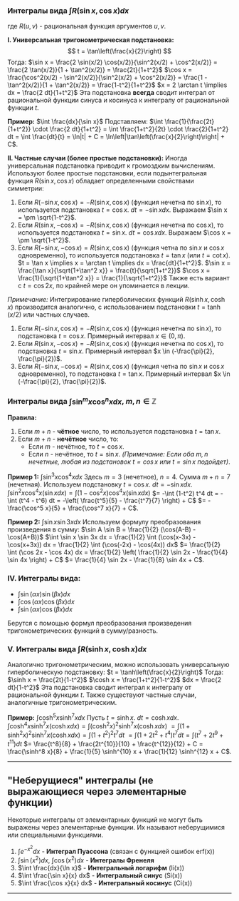 ### Интегралы вида $\int R(\sin x, \cos x) dx$

где $R(u,v)$ - рациональная функция аргументов $u, v$.

**I. Универсальная тригонометрическая подстановка:**
$$ t = \tan\left(\frac{x}{2}\right) $$
Тогда:
$\sin x = \frac{2 \sin(x/2) \cos(x/2)}{\sin^2(x/2) + \cos^2(x/2)} = \frac{2 \tan(x/2)}{1 + \tan^2(x/2)} = \frac{2t}{1+t^2}$
$\cos x = \frac{\cos^2(x/2) - \sin^2(x/2)}{\sin^2(x/2) + \cos^2(x/2)} = \frac{1 - \tan^2(x/2)}{1 + \tan^2(x/2)} = \frac{1-t^2}{1+t^2}$
$x = 2 \arctan t \implies dx = \frac{2 dt}{1+t^2}$
Эта подстановка **всегда** сводит интеграл от рациональной функции синуса и косинуса к интегралу от рациональной функции $t$.

**Пример:**
$\int \frac{dx}{\sin x}$
Подставляем:
$\int \frac{1}{\frac{2t}{1+t^2}} \cdot \frac{2 dt}{1+t^2} = \int \frac{1+t^2}{2t} \cdot \frac{2}{1+t^2} dt = \int \frac{dt}{t} = \ln|t| + C = \ln\left|\tan\left(\frac{x}{2}\right)\right| + C$.

**II. Частные случаи (более простые подстановки):**
Иногда универсальная подстановка приводит к громоздким вычислениям. Используют более простые подстановки, если подынтегральная функция $R(\sin x, \cos x)$ обладает определенными свойствами симметрии:

1.  Если $R(-\sin x, \cos x) = -R(\sin x, \cos x)$ (функция нечетна по $\sin x$), то используется подстановка $t = \cos x$.
    $dt = -\sin x dx$. Выражаем $\sin x = \pm \sqrt{1-t^2}$.
2.  Если $R(\sin x, -\cos x) = -R(\sin x, \cos x)$ (функция нечетна по $\cos x$), то используется подстановка $t = \sin x$.
    $dt = \cos x dx$. Выражаем $\cos x = \pm \sqrt{1-t^2}$.
3.  Если $R(-\sin x, -\cos x) = R(\sin x, \cos x)$ (функция четна по $\sin x$ и $\cos x$ одновременно), то используется подстановка $t = \tan x$ (или $t = \cot x$).
    $t = \tan x \implies x = \arctan t \implies dx = \frac{dt}{1+t^2}$.
    $\sin x = \frac{\tan x}{\sqrt{1+\tan^2 x}} = \frac{t}{\sqrt{1+t^2}}$
    $\cos x = \frac{1}{\sqrt{1+\tan^2 x}} = \frac{1}{\sqrt{1+t^2}}$
	Также есть вариант с ${t = \cos 2x}$, по крайней мере он упоминается в лекции.

*Примечание:* Интегрирование гиперболических функций $R(\sinh x, \cosh x)$ производится аналогично, с использованием подстановки $t = \tanh(x/2)$ или частных случаев.

1.  Если $R(-\sin x, \cos x) = -R(\sin x, \cos x)$ (функция нечетна по $\sin x$), то подстановка $t = \cos x$. Примерный интервал $x \in (0, \pi)$.
2.  Если $R(\sin x, -\cos x) = -R(\sin x, \cos x)$ (функция нечетна по $\cos x$), то подстановка $t = \sin x$. Примерный интервал $x \in (-\frac{\pi}{2}, \frac{\pi}{2})$.
3.  Если $R(-\sin x, -\cos x) = R(\sin x, \cos x)$ (функция четна по $\sin x$ и $\cos x$ одновременно), то подстановка $t = \tan x$. Примерный интервал $x \in (-\frac{\pi}{2}, \frac{\pi}{2})$.

### Интегралы вида $\int \sin^m x \cos^n x dx$, $m, n \in \mathbb{Z}$

**Правила:**
1.  Если $m+n$ - **чётное** число, то используется подстановка $t = \tan x$.
2.  Если $m+n$ - **нечётное** число, то:
    *   Если $m$ - нечётное, то $t = \cos x$.
    *   Если $n$ - нечётное, то $t = \sin x$.
    *(Примечание: Если оба $m, n$ нечетные, любая из подстановок $t=\cos x$ или $t=\sin x$ подойдет)*.

**Пример 1:**
$\int \sin^3 x \cos^4 x dx$
Здесь $m=3$ (нечетное), $n=4$. Сумма $m+n=7$ (нечетная). Используем подстановку $t = \cos x$.
$dt = -\sin x dx$.
$\int \sin^2 x \cos^4 x (\sin x dx) = \int (1-\cos^2 x) \cos^4 x (\sin x dx)$
$= -\int (1-t^2) t^4 dt = -\int (t^4 - t^6) dt = -\left( \frac{t^5}{5} - \frac{t^7}{7} \right) + C$
$= -\frac{\cos^5 x}{5} + \frac{\cos^7 x}{7} + C$.

**Пример 2:**
$\int \sin x \sin 3x dx$
Используем формулу преобразования произведения в сумму: $\sin A \sin B = \frac{1}{2} (\cos(A-B) - \cos(A+B))$
$\int \sin x \sin 3x dx = \frac{1}{2} \int (\cos(x-3x) - \cos(x+3x)) dx = \frac{1}{2} \int (\cos(-2x) - \cos(4x)) dx$
$= \frac{1}{2} \int (\cos 2x - \cos 4x) dx = \frac{1}{2} \left( \frac{1}{2} \sin 2x - \frac{1}{4} \sin 4x \right) + C$
$= \frac{1}{4} \sin 2x - \frac{1}{8} \sin 4x + C$.

### IV. Интегралы вида:
*   $\int \sin(\alpha x) \sin(\beta x) dx$
*   $\int \cos(\alpha x) \cos(\beta x) dx$
*   $\int \sin(\alpha x) \cos(\beta x) dx$

Берутся с помощью формул преобразования произведения тригонометрических функций в сумму/разность.

### V. Интегралы вида $\int R(\sinh x, \cosh x) dx$

Аналогично тригонометрическим, можно использовать универсальную гиперболическую подстановку:
$t = \tanh\left(\frac{x}{2}\right)$
Тогда:
$\sinh x = \frac{2t}{1-t^2}$
$\cosh x = \frac{1+t^2}{1-t^2}$
$dx = \frac{2 dt}{1-t^2}$
Эта подстановка сводит интеграл к интегралу от рациональной функции $t$. Также существуют частные случаи, аналогичные тригонометрическим.

**Пример:**
$\int \cosh^5 x \sinh^7 x dx$
Пусть $t = \sinh x$. $dt = \cosh x dx$.
$\int \cosh^4 x \sinh^7 x (\cosh x dx) = \int (\cosh^2 x)^2 \sinh^7 x (\cosh x dx)$
$= \int (1+\sinh^2 x)^2 \sinh^7 x (\cosh x dx) = \int (1+t^2)^2 t^7 dt$
$= \int (1+2t^2+t^4) t^7 dt = \int (t^7 + 2t^9 + t^{11}) dt$
$= \frac{t^8}{8} + \frac{2t^{10}}{10} + \frac{t^{12}}{12} + C = \frac{\sinh^8 x}{8} + \frac{1}{5} \sinh^{10} x + \frac{1}{12} \sinh^{12} x + C$.

---

## "Неберущиеся" интегралы (не выражающиеся через элементарные функции)

Некоторые интегралы от элементарных функций не могут быть выражены через элементарные функции. Их называют неберущимися или специальными функциями.

1.  $\int e^{-x^2} dx$ - **Интеграл Пуассона** (связан с функцией ошибок erf(x))
2.  $\int \sin(x^2) dx$, $\int \cos(x^2) dx$ - **Интегралы Френеля**
3.  $\int \frac{dx}{\ln x}$ - **Интегральный логарифм** (li(x))
4.  $\int \frac{\sin x}{x} dx$ - **Интегральный синус** (Si(x))
5.  $\int \frac{\cos x}{x} dx$ - **Интегральный косинус** (Ci(x))

---

